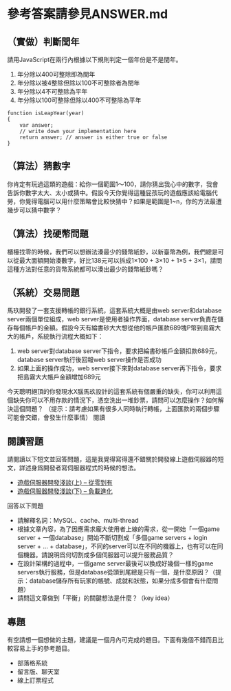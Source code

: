 # 參考答案請參見ANSWER.md

## （實做）判斷閏年
請用JavaScript在兩行內根據以下規則判定一個年份是不是閏年。

1. 年分除以400可整除即為閏年
2. 年分除以被4整除但除以100不可整除者為閏年
3. 年分除以4不可整除為平年
4. 年分除以100可整除但除以400不可整除為平年

```
function isLeapYear(year)
{
    var answer;
    // write down your implementation here
    return answer; // answer is either true or false
}
```

## （算法）猜數字
你肯定有玩過這類的遊戲：給你一個範圍1～100，請你猜出我心中的數字，我會告訴你數字太大、太小或猜中。假設今天你覺得這種屁孩玩的遊戲應該給電腦代勞，你覺得電腦可以用什麼策略會比較快猜中？如果是範圍是1~n，你的方法最遭幾步可以猜中數字？

## （算法）找硬幣問題
櫃檯找零的時候，我們可以想辦法湊最少的錢幣紙鈔，以新臺幣為例，我們總是可以從最大面額開始湊數字，好比138元可以拆成1×100 + 3×10 + 1×5 + 3×1，請問這種方法對任意的貨幣系統都可以湊出最少的錢幣紙鈔嗎？

## （系統）交易問題
馬玖開發了一套支援轉帳的銀行系統，這套系統大概是由web server和database server兩個單位組成，web server是使用者操作界面，database server負責在儲存每個帳戶的金額。假設今天有綸書砂大大想從他的帳戶匯款689塊P幣到島霧大大的帳戶，系統執行流程大概如下：

1. web server對database server下指令，要求把綸書砂帳戶金額扣款689元，database server執行後回報web server操作是否成功
2. 如果上面的操作成功，web server接下來對database server再下指令，要求把島霧大大帳戶金額增加689元

今天聰明絕頂的你發現水X腦馬玖設計的這套系統有個嚴重的缺失，你可以利用這個缺失你可以不用存款的情況下，憑空洗出一堆鈔票，請問可以怎麼操作？如何解決這個問題？ （提示：請考慮如果有很多人同時執行轉帳，上面匯款的兩個步驟可能會交錯，會發生什麼事情）
閱讀

## 閱讀習題
請閱讀以下短文並回答問題，這是我覺得寫得還不錯關於開發線上遊戲伺服器的短文，詳述身爲開發者寫伺服器程式的時候的想法。

* [遊戲伺服器開發淺談(上) – 從零到有](http://blog.cutecave.com/2014-03-30/online-game-server-development-chapter-1-from-scratch/)
* [遊戲伺服器開發淺談(下) – 負載進化](http://blog.cutecave.com/2014-03-30/online-game-server-development-chapter-2-loading-improve/)

回答以下問題
* 請解釋名詞：MySQL、cache、multi-thread
* 根據文章內容，為了因應需求龐大使用者上線的需求，從一開始「一個game server + 一個database」開始不斷切割成「多個game servers + login server + ... + database」，不同的server可以在不同的機器上，也有可以在同個機器。請說明爲何切割成多個伺服器可以提升服務品質？
* 在設計架構的過程中，一個game server最後可以換成好幾個一樣的game servers執行服務，但是database從頭到尾總是只有一個，是什麼原因？（提示：database儲存所有玩家的帳號、成就和狀態，如果分成多個會有什麼問題）
* 請問這文章做到「平衡」的關鍵想法是什麼？（key idea）

## 專題
有空請想一個想做的主題，建議是一個月內可完成的題目。下面有幾個不錯而且比較容易上手的參考題目。

* 部落格系統
* 留言版、聊天室
* 線上訂票程式
